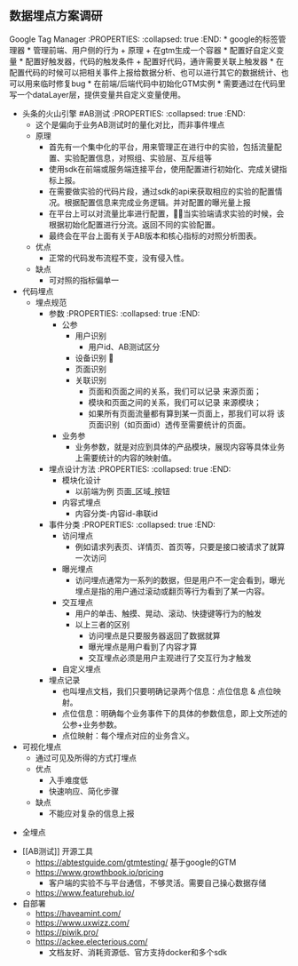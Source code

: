 数据埋点方案调研
---------------------------

Google Tag Manager
:PROPERTIES:
:collapsed: true
:END:
    * google的标签管理器
    * 管理前端、用户侧的行为
    + 原理
        + 在gtm生成一个容器
            * 配置好自定义变量
            * 配置好触发器，代码的触发条件
            + 配置好代码，通许需要关联上触发器
                * 在配置代码的时候可以把相关事件上报给数据分析、也可以进行其它的数据统计、也可以用来临时修复bug
        * 在前端/后端代码中初始化GTM实例
        * 需要通过在代码里写一个dataLayer层，提供变量共自定义变量使用。
+ 头条的火山引擎 #AB测试
:PROPERTIES:
:collapsed: true
:END:
    * 这个是偏向于业务AB测试时的量化对比，而非事件埋点
    + 原理
        * 首先有一个集中化的平台，用来管理正在进行中的实验，包括流量配置、实验配置信息，对照组、实验层、互斥组等
        * 使用sdk在前端或服务端连接平台，使用配置进行初始化、完成关键指标上报。
        * 在需要做实验的代码片段，通过sdk的api来获取相应的实验的配置情况。根据配置信息来完成业务逻辑。并对配置的曝光量上报
        * 在平台上可以对流量比率进行配置，当实验端请求实验的时候，会根据初始化配置进行分流。返回不同的实验配置。
        * 最终会在平台上面有关于AB版本和核心指标的对照分析图表。
    + 优点
        * 正常的代码发布流程不变，没有侵入性。
    + 缺点
        * 可对照的指标偏单一
+ 代码埋点
    + 埋点规范
        + 参数
:PROPERTIES:
:collapsed: true
:END:
            + 公参
                + 用户识别
                    * 用户id、AB测试区分
                * 设备识别 
                * 页面识别
                + 关联识别
                    * 页面和页面之间的关系，我们可以记录 来源页面；
                    * 模块和页面之间的关系，我们可以记录 来源模块；
                    * 如果所有页面流量都有算到某一页面上，那我们可以将 该页面识别（如页面id）透传至需要统计的页面。
            + 业务参
                * 业务参数，就是对应到具体的产品模块，展现内容等具体业务上需要统计的内容的映射值。
        + 埋点设计方法
:PROPERTIES:
:collapsed: true
:END:
            + 模块化设计
                * 以前端为例  页面_区域_按钮
            + 内容式埋点
                * 内容分类-内容id-串联id
        + 事件分类
:PROPERTIES:
:collapsed: true
:END:
            + 访问埋点
                * 例如请求列表页、详情页、首页等，只要是接口被请求了就算一次访问
            + 曝光埋点
                * 访问埋点通常为一系列的数据，但是用户不一定会看到，曝光埋点是指的用户通过滚动或翻页等行为看到了某一内容。
            + 交互埋点
                * 用户的单击、触摸、晃动、滚动、快捷键等行为的触发
                + 以上三者的区别
                    * 访问埋点是只要服务器返回了数据就算
                    * 曝光埋点是用户看到了内容才算
                    * 交互埋点必须是用户主观进行了交互行为才触发
            * 自定义埋点
        + 埋点记录
            * 也叫埋点文档，我们只要明确记录两个信息：点位信息 & 点位映射。
            * 点位信息：明确每个业务事件下的具体的参数信息，即上文所述的公参+业务参数。
            * 点位映射：每个埋点对应的业务含义。
+ 可视化埋点
    * 通过可见及所得的方式打埋点
    + 优点
        * 入手难度低
        * 快速响应、简化步骤
    + 缺点
        * 不能应对复杂的信息上报
* 全埋点
+ [[AB测试]] 开源工具
    * https://abtestguide.com/gtmtesting/ 基于google的GTM
    + https://www.growthbook.io/pricing
        * 客户端的实验不与平台通信，不够灵活。需要自己操心数据存储
    * https://www.featurehub.io/
+ 自部署
    * https://haveamint.com/
    * https://www.uxwizz.com/
    * https://piwik.pro/
    + https://ackee.electerious.com/
        * 文档友好、消耗资源低、官方支持docker和多个sdk
